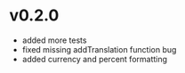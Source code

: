 v0.2.0
======
- added more tests
- fixed missing addTranslation function bug
- added currency and percent formatting